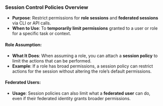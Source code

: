 ### **Session Control Policies Overview**
- **Purpose**: Restrict permissions for **role sessions** and **federated sessions** via CLI or API calls.
- **When to Use**: To **temporarily limit permissions** granted to a user or role for a specific task or context.

#### **Role Assumption**:
- **What It Does**: When assuming a role, you can attach a **session policy** to limit the actions that can be performed.
- **Example**: If a role has broad permissions, a session policy can restrict actions for the session without altering the role’s default permissions.

#### **Federated Users**:
- **Usage**: Session policies can also limit what a **federated user** can do, even if their federated identity grants broader permissions.


